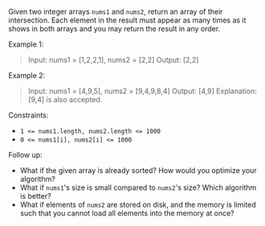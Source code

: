 Given two integer arrays `nums1` and `nums2`, return an array of their intersection. Each element in the result must appear as many times as it shows in both arrays and you may return the result in any order.

 

Example 1:

> Input: nums1 = [1,2,2,1], nums2 = [2,2]
> Output: [2,2]

Example 2:

> Input: nums1 = [4,9,5], nums2 = [9,4,9,8,4]
> Output: [4,9]
> Explanation: [9,4] is also accepted.
 

Constraints:

- `1 <= nums1.length, nums2.length <= 1000`
- `0 <= nums1[i], nums2[i] <= 1000`
 

Follow up:

- What if the given array is already sorted? How would you optimize your algorithm?
- What if `nums1`'s size is small compared to `nums2`'s size? Which algorithm is better?
- What if elements of `nums2` are stored on disk, and the memory is limited such that you cannot load all elements into the memory at once?